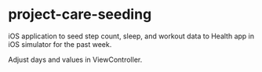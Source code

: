 # project-care-seeding
iOS application to seed step count, sleep, and workout data to Health app in iOS simulator for the past week. 

Adjust days and values in ViewController.
